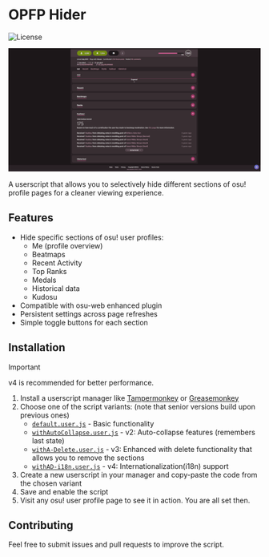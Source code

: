 # OPFP Hider

![License](https://img.shields.io/badge/license-MIT-green.svg)

![Showcase](./assets/showcase.gif)

A userscript that allows you to selectively hide different sections of osu! profile pages for a cleaner viewing experience.

## Features

- Hide specific sections of osu! user profiles:
  - Me (profile overview)
  - Beatmaps
  - Recent Activity
  - Top Ranks
  - Medals
  - Historical data
  - Kudosu
- Compatible with osu-web enhanced plugin
- Persistent settings across page refreshes
- Simple toggle buttons for each section

## Installation

> [!IMPORTANT]
> v4 is recommended for better performance.

1. Install a userscript manager like [Tampermonkey](https://www.tampermonkey.net/) or [Greasemonkey](https://www.greasespot.net/)
2. Choose one of the script variants: (note that senior versions build upon previous ones)
   - [`default.user.js`](./default.user.js) - Basic functionality
   - [`withAutoCollapse.user.js`](./withAutoCollapse.user.js) - v2: Auto-collapse features (remembers last state)
   - [`withA-Delete.user.js`](./withA-Delete.user.js) - v3: Enhanced with delete functionality that allows you to remove the sections
   - [`withAD-i18n.user.js`](./withAD-i18n.user.js) - v4: Internationalization(i18n) support
3. Create a new userscript in your manager and copy-paste the code from the chosen variant
4. Save and enable the script
5. Visit any osu! user profile page to see it in action. You are all set then.

## Contributing

Feel free to submit issues and pull requests to improve the script.
